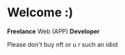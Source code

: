 <h1>Welcome :)</h1>

**Freelance** Web (APP) **Developer**

Please don't buy nft or u r such an idiot
